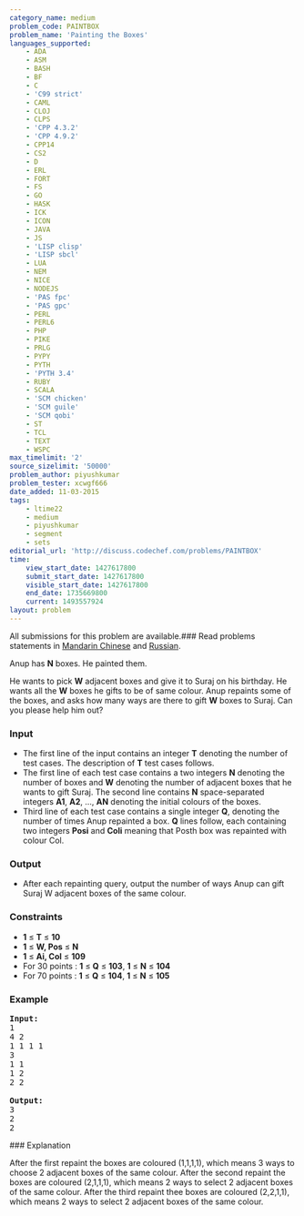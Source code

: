 ```yaml
---
category_name: medium
problem_code: PAINTBOX
problem_name: 'Painting the Boxes'
languages_supported:
    - ADA
    - ASM
    - BASH
    - BF
    - C
    - 'C99 strict'
    - CAML
    - CLOJ
    - CLPS
    - 'CPP 4.3.2'
    - 'CPP 4.9.2'
    - CPP14
    - CS2
    - D
    - ERL
    - FORT
    - FS
    - GO
    - HASK
    - ICK
    - ICON
    - JAVA
    - JS
    - 'LISP clisp'
    - 'LISP sbcl'
    - LUA
    - NEM
    - NICE
    - NODEJS
    - 'PAS fpc'
    - 'PAS gpc'
    - PERL
    - PERL6
    - PHP
    - PIKE
    - PRLG
    - PYPY
    - PYTH
    - 'PYTH 3.4'
    - RUBY
    - SCALA
    - 'SCM chicken'
    - 'SCM guile'
    - 'SCM qobi'
    - ST
    - TCL
    - TEXT
    - WSPC
max_timelimit: '2'
source_sizelimit: '50000'
problem_author: piyushkumar
problem_tester: xcwgf666
date_added: 11-03-2015
tags:
    - ltime22
    - medium
    - piyushkumar
    - segment
    - sets
editorial_url: 'http://discuss.codechef.com/problems/PAINTBOX'
time:
    view_start_date: 1427617800
    submit_start_date: 1427617800
    visible_start_date: 1427617800
    end_date: 1735669800
    current: 1493557924
layout: problem
---
```

All submissions for this problem are available.###  Read problems statements in [Mandarin Chinese](http://www.codechef.com/download/translated/LTIME22/mandarin/PAINTBOX.pdf) and [Russian](http://www.codechef.com/download/translated/LTIME22/russian/PAINTBOX.pdf).

Anup has **N** boxes. He painted them.

He wants to pick **W** adjacent boxes and give it to Suraj on his birthday. He wants all the **W** boxes he gifts to be of same colour. Anup repaints some of the boxes, and asks how many ways are there to gift **W** boxes to Suraj. Can you please help him out?

### Input

- The first line of the input contains an integer **T** denoting the number of test cases. The description of **T** test cases follows.
- The first line of each test case contains a two integers **N** denoting the number of boxes and **W** denoting the number of adjacent boxes that he wants to gift Suraj. The second line contains **N** space-separated integers **A1**, **A2**, ..., **AN** denoting the initial colours of the boxes.
- Third line of each test case contains a single integer **Q**, denoting the number of times Anup repainted a box. **Q** lines follow, each containing two integers **Posi** and **Coli** meaning that Posth box was repainted with colour Col.

### Output

- After each repainting query, output the number of ways Anup can gift Suraj W adjacent boxes of the same colour.

### Constraints

- **1** ≤ **T** ≤ **10**
- **1** ≤ **W, Pos** ≤ **N**
- **1** ≤ **Ai, Col** ≤ **109**
- For 30 points : **1** ≤ **Q** ≤ **103**, **1** ≤ **N** ≤ **104**
- For 70 points : **1** ≤ **Q** ≤ **104**, **1** ≤ **N** ≤ **105**

### Example

<pre><b>Input:</b>
1
4 2
1 1 1 1
3
1 1
1 2
2 2

<b>Output:</b>
3
2
2
</pre>### Explanation

After the first repaint the boxes are coloured (1,1,1,1), which means 3 ways to choose 2 adjacent boxes of the same colour.
After the second repaint the boxes are coloured (2,1,1,1), which means 2 ways to select 2 adjacent boxes of the same colour.
After the third repaint thee boxes are coloured (2,2,1,1), which means 2 ways to select 2 adjacent boxes of the same colour.
